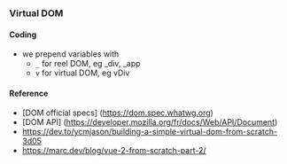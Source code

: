 ### Virtual DOM



#### Coding
- we prepend variables with
  - `_`  for reel DOM, eg _div, _app
  - `v`  for virtual DOM, eg vDiv

#### Reference
- [DOM official specs] (https://dom.spec.whatwg.org)
- [DOM API] (https://developer.mozilla.org/fr/docs/Web/API/Document)
- https://dev.to/ycmjason/building-a-simple-virtual-dom-from-scratch-3d05
- https://marc.dev/blog/vue-2-from-scratch-part-2/